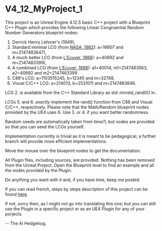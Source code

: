 # V4_12_MyProject_1

This project is an Unreal Engine 4.12.5 basic C++ project with a Blueprint C++ Plugin which
provides the following Linear Congruential Random Number Generators blueprint nodes:

1. Derrick Henry Lehmer's (1949),
2. Standard minimal LCG (from [NASA, 1982](http://ntrs.nasa.gov/search.jsp?R=19830007824&hterms=Nasa+Technical+Paper+2105&qs=N%3D0%26Ntk%3DAll%26Ntx%3Dmode%2Bmatchallany%26Ntt%3DNasa%2BTechnical%2BPaper%2B2105)): a=16807 and m=2147483647),
3. A much better LCG (from [L'Ecuyer, 1988](http://dl.acm.org/citation.cfm?doid=62959.62969)): a=40692 and m=2147483399),
4. A combined LCG (from [L'Ecuyer, 1988](http://dl.acm.org/citation.cfm?doid=62959.62969)): a1=40014, m1=2147483563, a2=40692 and m2=2147483399 
5. C88's LCG: a=1103515245, b=12345 and m=32768,
6. Visual C/C++ LCG: a=214013, b=2531011 and m=2147483648.

LCG 2. is available from the C++ Standard Library as std::minstd_rand0() in <random>.

LCGs 5. and 6. _exactly_ implement the rand() function from C88 and Visual C/C++, respectively. Please note that the Math/Random blueprint nodes provided by the UE4 uses 6. Use 3. or 4. if you want better randomness.

Random seeds are automatically taken from time/1; but nodes are provided so that you can seed the LCGs yourself.

Implementation currently is trivial as it is meant to be pedagogical; a further branch will provide more efficient implementations.

Move the mouse over the blueprint nodes to get the documentation.

All Plugin files, including sources, are provided. Nothing has been removed from the Unreal Project. Open the Blueprint level to find an example and all the nodes provided by the Plugin.

Do anything you want with it and, if you have time, keep me posted.

If you can read french, steps by steps description of this project can be found [here](https://github.com/PCfVW/V4_12_MyProject_1/blob/master/%C3%89tapes%20du%20Projet%20Cr%C3%A9ation%20d'un%20Plugin%20pour%20l'Unreal%20Engine%204.12.5%20(4).pdf).

If not, sorry then, as I might not go into translating this one;
but you can still use the Plugin in a specific project or as an UE4 Plugin for any of your porjects.

-- The AI Hedgehog.
